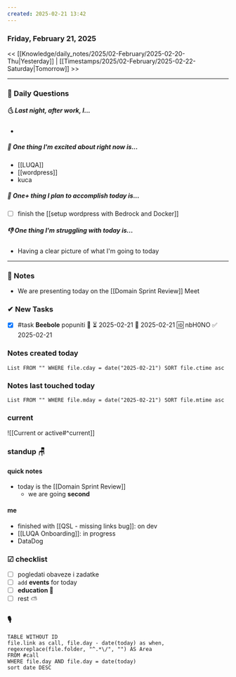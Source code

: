 ```yaml
---
created: 2025-02-21 13:42
---
```

### Friday, February 21, 2025

<< [[Knowledge/daily_notes/2025/02-February/2025-02-20-Thu|Yesterday]] | [[Timestamps/2025/02-February/2025-02-22-Saturday|Tomorrow]] >>

___
### 📅 Daily Questions
##### 🌜 **Last night, after work, I...**
- 

##### 🙌 **One thing I'm excited about right now is...**
- [[LUQA]]
- [[wordpress]]
- kuca

##### 🚀 **One+ thing I plan to accomplish today is...**
- [ ] finish the [[setup wordpress with Bedrock and Docker]]

##### 👎 **One thing I'm struggling with today is...**
- Having a clear picture of what I'm going to today

---
### 📝 Notes
- We are presenting today on the [[Domain Sprint Review]] Meet
### ✔ New Tasks
- [x] #task **Beebole** popuniti 🔼 ⏳ 2025-02-21 📅 2025-02-21 🆔 nbH0NO ✅ 2025-02-21

### Notes created today
```dataview
List FROM "" WHERE file.cday = date("2025-02-21") SORT file.ctime asc
```

### Notes last touched today
```dataview
List FROM "" WHERE file.mday = date("2025-02-21") SORT file.mtime asc
`````

### **current**
![[Current or active#^current]]

### **standup** 🪑

#### quick notes
- today is the [[Domain Sprint Review]]
	- we are going **second**
#### me 
- finished with [[QSL - missing links bug]]: on dev
- [[LUQA Onboarding]]: in progress
- DataDog

### ☑ checklist
- [ ] pogledati  obaveze i zadatke
- [ ] `add` **events** for today
- [ ] **education 🎒**
- [ ] rest ⛅ 

### 🎙
```dataview
TABLE WITHOUT ID
file.link as call, file.day - date(today) as when, regexreplace(file.folder, "^.*\/", "") AS Area
FROM #call
WHERE file.day AND file.day = date(today)
sort date DESC
```